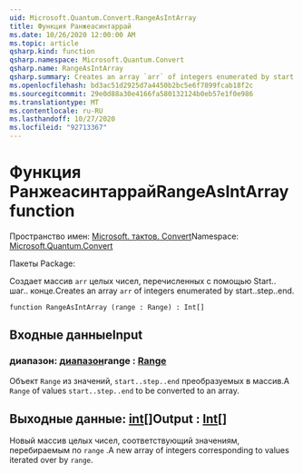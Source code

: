 ```yaml
---
uid: Microsoft.Quantum.Convert.RangeAsIntArray
title: Функция Ранжеасинтаррай
ms.date: 10/26/2020 12:00:00 AM
ms.topic: article
qsharp.kind: function
qsharp.namespace: Microsoft.Quantum.Convert
qsharp.name: RangeAsIntArray
qsharp.summary: Creates an array `arr` of integers enumerated by start..step..end.
ms.openlocfilehash: bd3ac51d2925d7a4450b2bc5e6f7899fcab18f2c
ms.sourcegitcommit: 29e0d88a30e4166fa580132124b0eb57e1f0e986
ms.translationtype: MT
ms.contentlocale: ru-RU
ms.lasthandoff: 10/27/2020
ms.locfileid: "92713367"
---
```

# <a name="rangeasintarray-function"></a><span data-ttu-id="4837b-102">Функция Ранжеасинтаррай</span><span class="sxs-lookup"><span data-stu-id="4837b-102">RangeAsIntArray function</span></span>

<span data-ttu-id="4837b-103">Пространство имен: [Microsoft. тактов. Convert](xref:Microsoft.Quantum.Convert)</span><span class="sxs-lookup"><span data-stu-id="4837b-103">Namespace: [Microsoft.Quantum.Convert](xref:Microsoft.Quantum.Convert)</span></span>

<span data-ttu-id="4837b-104">Пакеты [](https://nuget.org/packages/)</span><span class="sxs-lookup"><span data-stu-id="4837b-104">Package: [](https://nuget.org/packages/)</span></span>


<span data-ttu-id="4837b-105">Создает массив `arr` целых чисел, перечисленных с помощью Start.. шаг.. конце.</span><span class="sxs-lookup"><span data-stu-id="4837b-105">Creates an array `arr` of integers enumerated by start..step..end.</span></span>

```qsharp
function RangeAsIntArray (range : Range) : Int[]
```


## <a name="input"></a><span data-ttu-id="4837b-106">Входные данные</span><span class="sxs-lookup"><span data-stu-id="4837b-106">Input</span></span>

### <a name="range--range"></a><span data-ttu-id="4837b-107">диапазон: [диапазон](xref:microsoft.quantum.lang-ref.range)</span><span class="sxs-lookup"><span data-stu-id="4837b-107">range : [Range](xref:microsoft.quantum.lang-ref.range)</span></span>

<span data-ttu-id="4837b-108">Объект `Range` из значений, `start..step..end` преобразуемых в массив.</span><span class="sxs-lookup"><span data-stu-id="4837b-108">A `Range` of values `start..step..end` to be converted to an array.</span></span>



## <a name="output--int"></a><span data-ttu-id="4837b-109">Выходные данные: [int](xref:microsoft.quantum.lang-ref.int)[]</span><span class="sxs-lookup"><span data-stu-id="4837b-109">Output : [Int](xref:microsoft.quantum.lang-ref.int)[]</span></span>

<span data-ttu-id="4837b-110">Новый массив целых чисел, соответствующий значениям, перебираемым по `range` .</span><span class="sxs-lookup"><span data-stu-id="4837b-110">A new array of integers corresponding to values iterated over by `range`.</span></span>